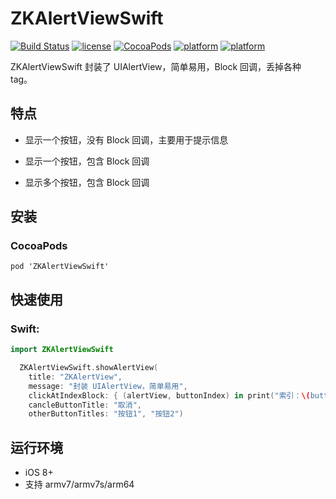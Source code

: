 # ZKAlertViewSwift

[![Build Status](https://img.shields.io/badge/build-passing-brightgreen.svg)](https://github.com/WangWenzhuang/ZKAlertViewSwift)
[![license](https://img.shields.io/badge/license-MIT-brightgreen.svg)](https://github.com/WangWenzhuang/ZKAlertViewSwift)
[![CocoaPods](https://img.shields.io/badge/pod-1.0-brightgreen.svg)](https://github.com/WangWenzhuang/ZKAlertViewSwift)
[![platform](https://img.shields.io/badge/platform-iOS-brightgreen.svg)](https://github.com/WangWenzhuang/ZKAlertViewSwift)
[![platform](https://img.shields.io/badge/contact-1020304029%40qq.com-brightgreen.svg)](https://github.com/WangWenzhuang/ZKAlertViewSwift)

ZKAlertViewSwift 封装了 UIAlertView，简单易用，Block 回调，丢掉各种 tag。

## 特点

*	显示一个按钮，没有 Block 回调，主要用于提示信息

*	显示一个按钮，包含 Block 回调

*	显示多个按钮，包含 Block 回调

## 安装

### CocoaPods

```pod 'ZKAlertViewSwift'```

## 快速使用

### Swift:

```swift
import ZKAlertViewSwift
```

```swift
  ZKAlertViewSwift.showAlertView(
  	title: "ZKAlertView",
  	message: "封装 UIAlertView，简单易用",
  	clickAtIndexBlock: { (alertView, buttonIndex) in print("索引：\(buttonIndex)") }, 
  	cancleButtonTitle: "取消", 
  	otherButtonTitles: "按钮1", "按钮2")
```

## 运行环境
- iOS 8+
- 支持 armv7/armv7s/arm64
